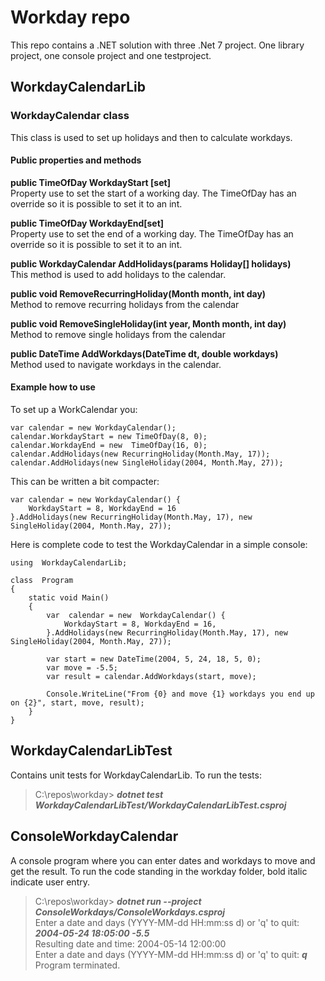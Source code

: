 # Workday repo
This repo contains a .NET solution with three .Net 7 project. One library project, one console project and one testproject.

## WorkdayCalendarLib

### WorkdayCalendar class
This class is used to set up holidays and then to calculate workdays.
#### Public properties and methods
**public  TimeOfDay  WorkdayStart [set]**  
Property use to set the start of a working day. The TimeOfDay has an override  so it is possible to set it to an int. 
  
**public  TimeOfDay  WorkdayEnd[set]**  
Property use to set the end of a working day. The TimeOfDay has an override  so it is possible to set it to an int.  
  
**public  WorkdayCalendar  AddHolidays(params  Holiday[] holidays)**  
This method is used to add holidays to the calendar.  
  
**public  void  RemoveRecurringHoliday(Month  month, int  day)**  
Method to remove recurring holidays from the calendar  
  
**public  void  RemoveSingleHoliday(int  year, Month  month, int  day)**  
Method to remove single holidays from the calendar  
  
**public  DateTime  AddWorkdays(DateTime  dt, double  workdays)**  
Method used to navigate workdays in the calendar.  

#### Example how to use
To set up a WorkCalendar you:
```
var calendar = new WorkdayCalendar();
calendar.WorkdayStart = new TimeOfDay(8, 0);
calendar.WorkdayEnd = new  TimeOfDay(16, 0);
calendar.AddHolidays(new RecurringHoliday(Month.May, 17));
calendar.AddHolidays(new SingleHoliday(2004, Month.May, 27));
```
This can be written a bit compacter:
```
var calendar = new WorkdayCalendar() {
	WorkdayStart = 8, WorkdayEnd = 16
}.AddHolidays(new RecurringHoliday(Month.May, 17), new SingleHoliday(2004, Month.May, 27));
```
Here is complete code to test the WorkdayCalendar in a simple console:
```
using  WorkdayCalendarLib;

class  Program
{
	static void Main()
	{
		var  calendar = new  WorkdayCalendar() {
			WorkdayStart = 8, WorkdayEnd = 16,
		}.AddHolidays(new RecurringHoliday(Month.May, 17), new SingleHoliday(2004, Month.May, 27));

		var start = new DateTime(2004, 5, 24, 18, 5, 0);
		var move = -5.5;
		var result = calendar.AddWorkdays(start, move);
 
		Console.WriteLine("From {0} and move {1} workdays you end up on {2}", start, move, result);
	}
}
``` 

## WorkdayCalendarLibTest
Contains unit tests for WorkdayCalendarLib. To run the tests:

> C:\repos\workday>  ***dotnet test WorkdayCalendarLibTest/WorkdayCalendarLibTest.csproj***

## ConsoleWorkdayCalendar
A console program where you can enter dates and workdays to move and get the result.
To run the code standing in the workday folder, bold italic indicate user entry.

> C:\repos\workday>  ***dotnet run --project ConsoleWorkdays/ConsoleWorkdays.csproj***  
Enter a date and days (YYYY-MM-dd HH:mm:ss d) or 'q' to quit: ***2004-05-24 18:05:00 -5.5***  
Resulting date and time: 2004-05-14 12:00:00  
Enter a date and days (YYYY-MM-dd HH:mm:ss d) or 'q' to quit: ***q***  
Program terminated.  
